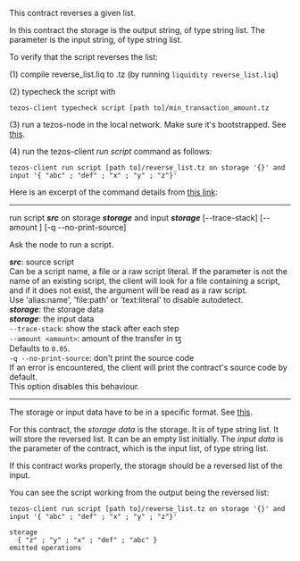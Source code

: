 This contract reverses a given list.

In this contract the storage is the output string, of type string list. The parameter is the input string, of type string list.

To verify that the script reverses the list:

(1) compile reverse_list.liq to .tz (by running ```liquidity reverse_list.liq```)

(2) typecheck the script with

```tezos-client typecheck script [path to]/min_transaction_amount.tz```

(3) run a tezos-node in the local network.  Make sure it's bootstrapped.  See [this](http://tezos.gitlab.io/mainnet/introduction/howtouse.html#rpc-interface).

(4) run the tezos-client *run script* command as follows:

```tezos-client run script [path to]/reverse_list.tz on storage '{}' and input '{ "abc" ; "def" ; "x" ; "y" ; "z"}'```  

Here is an excerpt of the command details from [this link](https://tezos.gitlab.io/alphanet/api/cli-commands.html#client-manual):

-----------------------------------------------------------------------

run script ***src*** on storage ***storage*** and input ***storage*** [--trace-stack] [--amount <amount>] [-q --no-print-source]  

Ask the node to run a script.  

***src***: source script  
  Can be a script name, a file or a raw script literal. If the parameter is
  not the name of an existing script, the client will look for a file
  containing a script, and if it does not exist, the argument will be read as
  a raw script.  
  Use 'alias:name', 'file:path' or 'text:literal' to disable autodetect.  
***storage***: the storage data  
***storage***: the input data  
```--trace-stack```: show the stack after each step  
```--amount <amount>```: amount of the transfer in ꜩ  
  Defaults to `0.05`.  
```-q --no-print-source```: don't print the source code  
  If an error is encountered, the client will print the contract's source
  code by default.  
  This option disables this behaviour.  

-----------------------------------------------------------------------------

The storage or input data have to be in a specific format.  See [this](https://github.com/cryptiumlabs/smarter-contracts/blob/master/liquidity/examples/tezos-clients-data-format.md).

For this contract, the *storage data* is the storage.  It is of type string list.  It will store the reversed list.  It can be an empty list initially.  The *input data* is the parameter of the contract, which is the input list, of type string list.      

If this contract works properly, the storage should be a reversed list of the input.

You can see the script working from the output being the reversed list:

```tezos-client run script [path to]/reverse_list.tz on storage '{}' and input '{ "abc" ; "def" ; "x" ; "y" ; "z"}'```  
~~~~
storage  
  { "z" ; "y" ; "x" ; "def" ; "abc" }  
emitted operations  
~~~~
